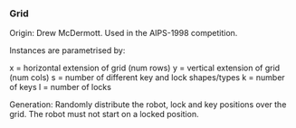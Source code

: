 ### Grid

Origin: Drew McDermott. Used in the AIPS-1998 competition.

Instances are parametrised by:

x = horizontal extension of grid (num rows)
y = vertical extension of grid (num cols)
s = number of different key and lock shapes/types
k = number of keys
l = number of locks

Generation: Randomly distribute the robot, lock and key positions over the grid. The robot must not start on a locked position.
